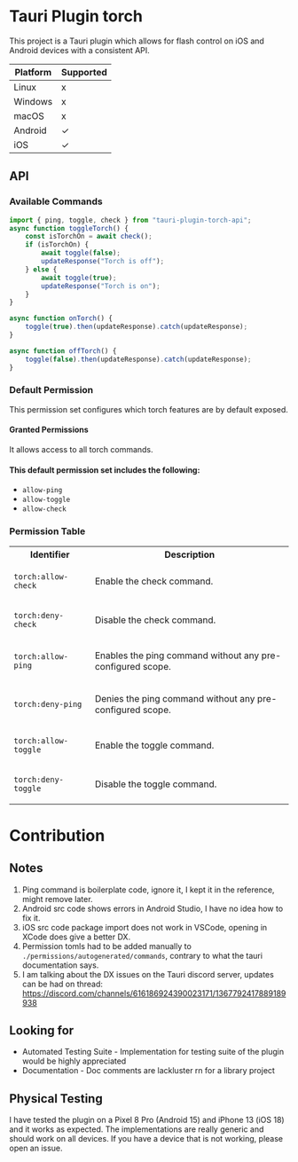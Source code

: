 # Tauri Plugin torch

This project is a Tauri plugin which allows for flash control on iOS and Android devices with a consistent API.

| Platform | Supported |
| -------- | --------- |
| Linux    | x         |
| Windows  | x         |
| macOS    | x         |
| Android  | ✓         |
| iOS      | ✓         |

## API

### Available Commands

```ts
import { ping, toggle, check } from "tauri-plugin-torch-api";
async function toggleTorch() {
    const isTorchOn = await check();
    if (isTorchOn) {
        await toggle(false);
        updateResponse("Torch is off");
    } else {
        await toggle(true);
        updateResponse("Torch is on");
    }
}

async function onTorch() {
    toggle(true).then(updateResponse).catch(updateResponse);
}

async function offTorch() {
    toggle(false).then(updateResponse).catch(updateResponse);
}
```

### Default Permission

This permission set configures which
torch features are by default exposed.

#### Granted Permissions

It allows access to all torch commands.

#### This default permission set includes the following:

-   `allow-ping`
-   `allow-toggle`
-   `allow-check`

### Permission Table

<table>
<tr>
<th>Identifier</th>
<th>Description</th>
</tr>

<tr>
<td>

`torch:allow-check`

</td>
<td>

Enable the check command.

</td>
</tr>

<tr>
<td>

`torch:deny-check`

</td>
<td>

Disable the check command.

</td>
</tr>

<tr>
<td>

`torch:allow-ping`

</td>
<td>

Enables the ping command without any pre-configured scope.

</td>
</tr>

<tr>
<td>

`torch:deny-ping`

</td>
<td>

Denies the ping command without any pre-configured scope.

</td>
</tr>

<tr>
<td>

`torch:allow-toggle`

</td>
<td>

Enable the toggle command.

</td>
</tr>

<tr>
<td>

`torch:deny-toggle`

</td>
<td>

Disable the toggle command.

</td>
</tr>
</table>

# Contribution

## Notes

1. Ping command is boilerplate code, ignore it, I kept it in the reference, might remove later.
2. Android src code shows errors in Android Studio, I have no idea how to fix it.
3. iOS src code package import does not work in VSCode, opening in XCode does give a better DX.
4. Permission tomls had to be added manually to `./permissions/autogenerated/commands`, contrary to what the tauri documentation says.
5. I am talking about the DX issues on the Tauri discord server, updates can be had on thread: https://discord.com/channels/616186924390023171/1367792417889189938

## Looking for

-   Automated Testing Suite - Implementation for testing suite of the plugin would be highly appreciated
-   Documentation - Doc comments are lackluster rn for a library project

## Physical Testing

I have tested the plugin on a Pixel 8 Pro (Android 15) and iPhone 13 (iOS 18) and it works as expected. The implementations are really generic and should work on all devices. If you have a device that is not working, please open an issue.
